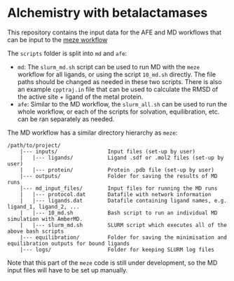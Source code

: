 # Alchemistry with betalactamases

This repository contains the input data for the AFE and MD workflows that can be input to the [meze workflow](https://github.com/meyresearch/metalloenzymes)

The `scripts` folder is split into `md` and `afe`:

- `md`: The `slurm_md.sh` script can be used to run MD with the `meze` workflow for all ligands, or using the script `10_md.sh` directly. The file paths should be changed as needed in these two scripts. There is also an example `cpptraj.in` file that can be used to calculate the RMSD of the active site + ligand of the metal protein. 
- `afe`: Similar to the MD workflow, the `slurm_all.sh` can be used to run the whole workflow, or each of the scripts for solvation, equilibration, etc. can be ran separately as needed. 


The MD workflow has a similar directory hierarchy as `meze`: 

```
/path/to/project/
    |--- inputs/                Input files (set-up by user)
    |   |--- ligands/           Ligand .sdf or .mol2 files (set-up by user)
    |   |--- protein/           Protein .pdb file (set-up by user)
    |--- outputs/               Folder for saving the results of MD runs
    |--- md_input_files/        Input files for running the MD runs
    |   |--- protocol.dat       Datafile with network information
    |   |--- ligands.dat        Datafile containing ligand names, e.g. ligand_1, ligand_2, ...
    |   |--- 10_md.sh           Bash script to run an individual MD simulation with AmberMD.
    |   |--- slurm_md.sh        SLURM script which executes all of the above bash scripts
    |--- equilibration/         Folder for saving the minimisation and equilibration outputs for bound ligands
    |--- logs/                  Folder for keeping SLURM log files
```

Note that this part of the `meze` code is still under development, so the MD input files will have to be set up manually. 
